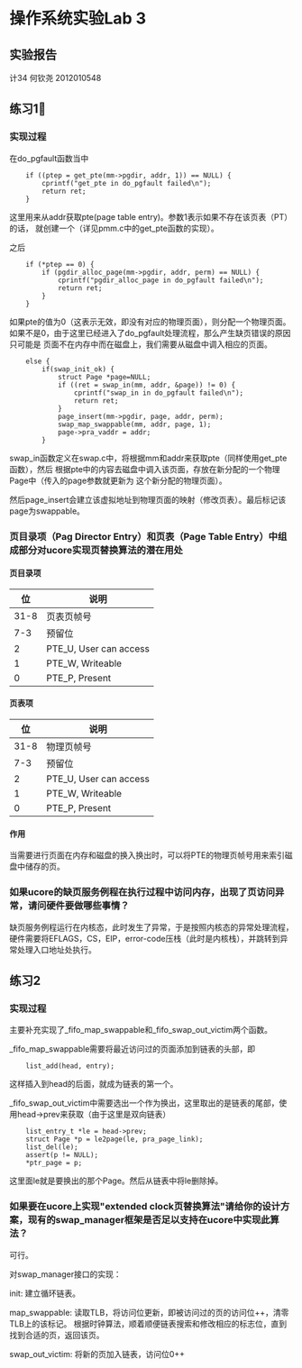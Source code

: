 # 操作系统实验Lab 3
## 实验报告

计34 何钦尧 2012010548

## 练习1
### 实现过程
在do_pgfault函数当中

```
	if ((ptep = get_pte(mm->pgdir, addr, 1)) == NULL) {
        cprintf("get_pte in do_pgfault failed\n");
        return ret;
    }
```
这里用来从addr获取pte(page table entry)。参数1表示如果不存在该页表（PT）的话，
就创建一个（详见pmm.c中的get_pte函数的实现）。

之后

```
	if (*ptep == 0) {
        if (pgdir_alloc_page(mm->pgdir, addr, perm) == NULL) {
            cprintf("pgdir_alloc_page in do_pgfault failed\n");
            return ret;
        }
    }
```
如果pte的值为0（这表示无效，即没有对应的物理页面），则分配一个物理页面。
如果不是0，由于这里已经进入了do_pgfault处理流程，那么产生缺页错误的原因只可能是
页面不在内存中而在磁盘上，我们需要从磁盘中调入相应的页面。

```
	else {
        if(swap_init_ok) {
            struct Page *page=NULL;
            if ((ret = swap_in(mm, addr, &page)) != 0) {
                cprintf("swap_in in do_pgfault failed\n");
                return ret;
            }    
            page_insert(mm->pgdir, page, addr, perm);
            swap_map_swappable(mm, addr, page, 1);
            page->pra_vaddr = addr;
        }
```
swap_in函数定义在swap.c中，将根据mm和addr来获取pte（同样使用get_pte函数），然后
根据pte中的内容去磁盘中调入该页面，存放在新分配的一个物理Page中（传入的page参数就更新为
这个新分配的物理页面）。

然后page_insert会建立该虚拟地址到物理页面的映射（修改页表）。最后标记该page为swappable。

### 页目录项（Pag Director Entry）和页表（Page Table Entry）中组成部分对ucore实现页替换算法的潜在用处

#### 页目录项
|位|说明|
|---|---|
|31-8|页表页帧号|
|7-3|预留位|
|2|PTE_U, User can access|
|1|PTE_W, Writeable|
|0|PTE_P, Present|

#### 页表项

|位|说明|
|---|---|
|31-8|物理页帧号|
|7-3|预留位|
|2|PTE_U, User can access|
|1|PTE_W, Writeable|
|0|PTE_P, Present|

#### 作用
当需要进行页面在内存和磁盘的换入换出时，可以将PTE的物理页帧号用来索引磁盘中储存的页。

### 如果ucore的缺页服务例程在执行过程中访问内存，出现了页访问异常，请问硬件要做哪些事情？
缺页服务例程运行在内核态，此时发生了异常，于是按照内核态的异常处理流程，
硬件需要将EFLAGS，CS，EIP，error-code压栈（此时是内核栈），并跳转到异常处理入口地址处执行。


## 练习2
### 实现过程
主要补充实现了_fifo_map_swappable和_fifo_swap_out_victim两个函数。

_fifo_map_swappable需要将最近访问过的页面添加到链表的头部，即

```
	list_add(head, entry);
```
这样插入到head的后面，就成为链表的第一个。

_fifo_swap_out_victim中需要选出一个作为换出，这里取出的是链表的尾部，使用head->prev来获取（由于这里是双向链表）

```
	list_entry_t *le = head->prev;
    struct Page *p = le2page(le, pra_page_link);
    list_del(le);
    assert(p != NULL);
    *ptr_page = p;
```
这里面le就是要换出的那个Page。然后从链表中将le删除掉。

### 如果要在ucore上实现"extended clock页替换算法"请给你的设计方案，现有的swap_manager框架是否足以支持在ucore中实现此算法？
可行。

对swap_manager接口的实现：

init:
建立循环链表。

map_swappable:
读取TLB，将访问位更新，即被访问过的页的访问位++，清零TLB上的该标记。
根据时钟算法，顺着顺便链表搜索和修改相应的标志位，直到找到合适的页，返回该页。

swap_out_victim:
将新的页加入链表，访问位0++
